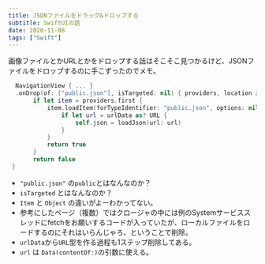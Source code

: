 ```yaml
---
title: JSONファイルをドラッグ&ドロップする
subtitle: SwiftUIの話
date: 2020-11-08
tags: ["Swift"]
---
```


画像ファイルとかURLとかをドロップする話はそこそこ見つかるけど、JSONファイルをドロップするのに手こずったのでメモ。

```swift
  NavigationView { ... }
  .onDrop(of: ["public.json"], isTargeted: nil) { providers, location in
       if let item = providers.first {
           item.loadItem(forTypeIdentifier: "public.json", options: nil) { (urlData, error) in
               if let url = urlData as? URL {
                   self.json = loadJson(url: url)
               }
           }
           return true
       }
       return false
 }
```

* `"public.json"` の`public`とはなんなのか？
* `isTargeted` とはなんなのか？
* `Item` と `Object` の違いがよーわかってない。
* 参考にしたページ（複数）ではクロージャの中には例のSystemサービススレッドにfetchをお願いするコードが入っていたが、ローカルファイルをロードするのにそれはいらんじゃろ、ということで削除。
* `urlData`から`URL`型を作る過程も1ステップ削除してある。
* `url` は `Data(contentOf:)`の引数に使える。

